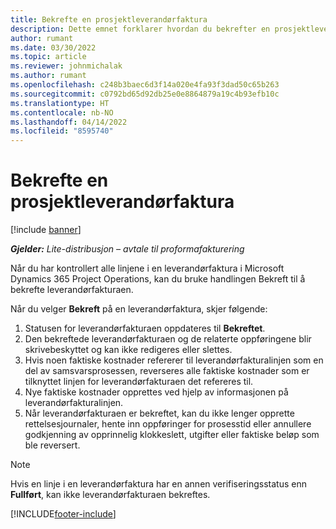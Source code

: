```yaml
---
title: Bekrefte en prosjektleverandørfaktura
description: Dette emnet forklarer hvordan du bekrefter en prosjektleverandørfaktura i Microsoft Dynamics 365 Project Operations og den økonomiske virkningen av å bekrefte en prosjektleverandørfaktura.
author: rumant
ms.date: 03/30/2022
ms.topic: article
ms.reviewer: johnmichalak
ms.author: rumant
ms.openlocfilehash: c248b3baec6d3f14a020e4fa93f3dad50c65b263
ms.sourcegitcommit: c0792bd65d92db25e0e8864879a19c4b93efb10c
ms.translationtype: HT
ms.contentlocale: nb-NO
ms.lasthandoff: 04/14/2022
ms.locfileid: "8595740"
---
```

# <a name="confirm-a-project-vendor-invoice"></a>Bekrefte en prosjektleverandørfaktura

[!include [banner](../../includes/dataverse-preview.md)]

_**Gjelder:** Lite-distribusjon – avtale til proformafakturering_

Når du har kontrollert alle linjene i en leverandørfaktura i Microsoft Dynamics 365 Project Operations, kan du bruke handlingen Bekreft til å bekrefte leverandørfakturaen.

Når du velger **Bekreft** på en leverandørfaktura, skjer følgende:

1. Statusen for leverandørfakturaen oppdateres til **Bekreftet**.
2. Den bekreftede leverandørfakturaen og de relaterte oppføringene blir skrivebeskyttet og kan ikke redigeres eller slettes.
3. Hvis noen faktiske kostnader refererer til leverandørfakturalinjen som en del av samsvarsprosessen, reverseres alle faktiske kostnader som er tilknyttet linjen for leverandørfakturaen det refereres til.
4. Nye faktiske kostnader opprettes ved hjelp av informasjonen på leverandørfakturalinjen.
5. Når leverandørfakturaen er bekreftet, kan du ikke lenger opprette rettelsesjournaler, hente inn oppføringer for prosesstid eller annullere godkjenning av opprinnelig klokkeslett, utgifter eller faktiske beløp som ble reversert.

> [!NOTE]
> Hvis en linje i en leverandørfaktura har en annen verifiseringsstatus enn **Fullført**, kan ikke leverandørfakturaen bekreftes.

[!INCLUDE[footer-include](../../includes/footer-banner.md)]
